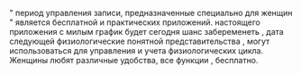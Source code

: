 "  период  управления  записи,  предназначенные специально для женщин  "  является  бесплатной  и практических  приложений.  настоящего  приложения  с милым  график будет  сегодня  шанс забеременеть  ,  дата  следующей  физиологические  понятной  представительства  ,  могут использоваться для  управления  и учета  физиологических  цикла.  Женщины  любят  различные удобства,  все  функции  ,  бесплатно.
